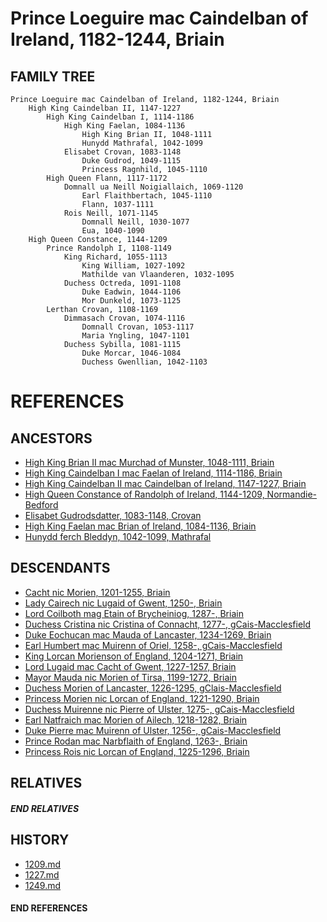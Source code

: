 # Prince Loeguire mac Caindelban of Ireland, 1182-1244, Briain

## FAMILY TREE 
```
Prince Loeguire mac Caindelban of Ireland, 1182-1244, Briain
    High King Caindelban II, 1147-1227
        High King Caindelban I, 1114-1186
            High King Faelan, 1084-1136
                High King Brian II, 1048-1111
                Hunydd Mathrafal, 1042-1099
            Elisabet Crovan, 1083-1148
                Duke Gudrod, 1049-1115
                Princess Ragnhild, 1045-1110
        High Queen Flann, 1117-1172
            Domnall ua Neill Noigiallaich, 1069-1120
                Earl Flaithbertach, 1045-1110
                Flann, 1037-1111
            Rois Neill, 1071-1145
                Domnall Neill, 1030-1077
                Eua, 1040-1090
    High Queen Constance, 1144-1209
        Prince Randolph I, 1108-1149
            King Richard, 1055-1113
                King William, 1027-1092
                Mathilde van Vlaanderen, 1032-1095
            Duchess Octreda, 1091-1108
                Duke Eadwin, 1044-1106
                Mor Dunkeld, 1073-1125
        Lerthan Crovan, 1108-1169
            Dimmasach Crovan, 1074-1116
                Domnall Crovan, 1053-1117
                Maria Yngling, 1047-1101
            Duchess Sybilla, 1081-1115
                Duke Morcar, 1046-1084
                Duchess Gwenllian, 1042-1103
```


# REFERENCES

## ANCESTORS
* [High King Brian II mac Murchad of Munster, 1048-1111, Briain](brian_ii_mac_murchad_1048.md)
* [High King Caindelban I mac Faelan of Ireland, 1114-1186, Briain](caindelban_i_mac_faelan_1114.md)
* [High King Caindelban II mac Caindelban of Ireland, 1147-1227, Briain](caindelban_ii_mac_caindelban_1147.md)
* [High Queen Constance of Randolph of Ireland, 1144-1209, Normandie-Bedford](constance_randolph_1144.md)
* [Elisabet Gudrodsdatter, 1083-1148, Crovan](elisabet_gudrodsdatter_1083.md)
* [High King Faelan mac Brian of Ireland, 1084-1136, Briain](faelan_mac_brian_1084.md)
* [Hunydd ferch Bleddyn, 1042-1099, Mathrafal](hunydd_ferch_bleddyn_1042.md)

## DESCENDANTS
* [Cacht nic Morien, 1201-1255, Briain](cacht_nic_morien_1201.md)
* [Lady Cairech nic Lugaid of Gwent, 1250-, Briain](cairech_nic_lugaid_1250.md)
* [Lord Coilboth mag Etain of Brycheiniog, 1287-, Briain](coilboth_mag_etain_1287.md)
* [Duchess Cristina nic Cristina of Connacht, 1277-, gCais-Macclesfield](cristina_nic_cristina_1277.md)
* [Duke Eochucan mac Mauda of Lancaster, 1234-1269, Briain](eochucan_mac_mauda_1234.md)
* [Earl Humbert mac Muirenn of Oriel, 1258-, gCais-Macclesfield](humbert_mac_muirenn_1258.md)
* [King Lorcan Morienson of England, 1204-1271, Briain](lorcan_morienson_1204.md)
* [Lord Lugaid mac Cacht of Gwent, 1227-1257, Briain](lugaid_mac_cacht_1227.md)
* [Mayor Mauda nic Morien of Tirsa, 1199-1272, Briain](mauda_nic_morien_1199.md)
* [Duchess Morien of Lancaster, 1226-1295, gClais-Macclesfield](morien_1226.md)
* [Princess Morien nic Lorcan of England, 1221-1290, Briain](morien_nic_lorcan_1221.md)
* [Duchess Muirenne nic Pierre of Ulster, 1275-, gCais-Macclesfield](muirenne_nic_pierre_1275.md)
* [Earl Natfraich mac Morien of Ailech, 1218-1282, Briain](natfraich_mac_morien_1218.md)
* [Duke Pierre mac Muirenn of Ulster, 1256-, gCais-Macclesfield](pierre_mac_muirenn_1256.md)
* [Prince Rodan mac Narbflaith of England, 1263-, Briain](rodan_mac_narbflaith_1263.md)
* [Princess Rois nic Lorcan of England, 1225-1296, Briain](rois_nic_lorcan_1225.md)

## RELATIVES

##### END RELATIVES 
## HISTORY
* [1209.md](../h/1209.md)
* [1227.md](../h/1227.md)
* [1249.md](../h/1249.md)

#### END REFERENCES
